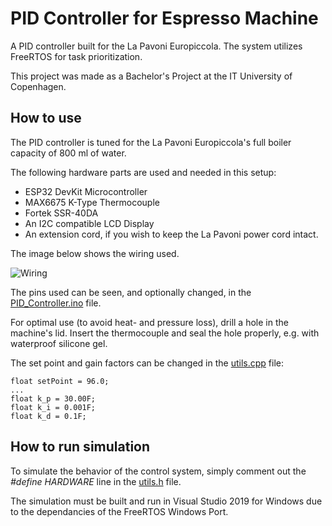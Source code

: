 # PID Controller for Espresso Machine

A PID controller built for the La Pavoni Europiccola.
The system utilizes FreeRTOS for task prioritization.

This project was made as a Bachelor's Project at the IT University of Copenhagen.

## How to use

The PID controller is tuned for the La Pavoni Europiccola's full boiler capacity of 800 ml of water.

The following hardware parts are used and needed in this setup:

* ESP32 DevKit Microcontroller
* MAX6675 K-Type Thermocouple
* Fortek SSR-40DA
* An I2C compatible LCD Display
* An extension cord, if you wish to keep the La Pavoni power cord intact.

The image below shows the wiring used.

![Wiring](https://github.com/andsji/la-pavoni-pid/raw/main/.readme/wiring.png)

The pins used can be seen, and optionally changed, in the [PID_Controller.ino](https://github.com/andsji/la-pavoni-pid/raw/main/PID_Controller/PID_Controller/PID_Controller.ino) file.

For optimal use (to avoid heat- and pressure loss), drill a hole in the machine's lid. Insert the thermocouple and seal the hole properly, e.g. with waterproof silicone gel.

The set point and gain factors can be changed in the [utils.cpp](https://github.com/andsji/la-pavoni-pid/raw/main/PID_Controller/PID_Controller/utils.cpp) file:

```
float setPoint = 96.0;
...
float k_p = 30.00F; 
float k_i = 0.001F; 
float k_d = 0.1F; 
```

## How to run simulation

To simulate the behavior of the control system, simply comment out the _#define HARDWARE_ line in the [utils.h](https://github.com/andsji/la-pavoni-pid/raw/main/PID_Controller/PID_Controller/utils.h) file.

The simulation must be built and run in Visual Studio 2019 for Windows due to the dependancies of the FreeRTOS Windows Port.
